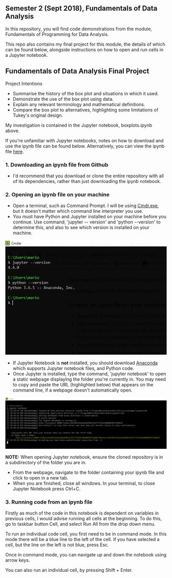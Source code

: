 
## Semester 2 (Sept 2018), Fundamentals of Data Analysis

In this repository, you will find code demonstrations from the module, Fundamentals of Programming for Data Analysis. 

This repo also contains my final project for this module, the details of which can be found below, alongside instructions on how to open and run cells in a Jupyter notebook. 



## Fundamentals of Data Analysis Final Project

Project Intentions
* Summarise the history of the box plot and situations in which it used.
* Demonstrate the use of the box plot using data.
* Explain any relevant terminology and mathematical definitions.
* Compare the box plot to alternatives, highlighting some limitations of Tukey's original design.

My investigation is contained in the Jupyter notebook, boxplots.ipynb above.

If you're unfamiliar with Jupyter notebooks, notes on how to download and use the ipynb file can be found below. Alternatively, you can view the ipynb file [here](https://nbviewer.jupyter.org/github/MarionMcG/fundamentals_data_analysis/blob/master/boxplots.ipynb).

### 1. Downloading an ipynb file from Github
* I'd recommend that you download or clone the entire repository with all of its dependencies, rather than just downloading the ipynb notebook. 

### 2. Opening an ipynb file on your machine
* Open a terminal, such as Command Prompt. I will be using [Cmdr.exe](http://cmder.net/), but it doesn't matter which command line interpreter you use. 
* You must have Python and Jupyter installed on your machine before you continue. Use command, 'jupyter -- version' and 'python --version' to determine this, and also to see which version is installed on your machine. 

![](https://github.com/MarionMcG/Images/blob/master/openipynb1.jpeg?raw=true)

* If Jupyter Notebook is **not** installed, you should download [Anaconda](https://www.anaconda.com/download/) which supports Jupyter notebook files, and Python code. 
* Once Jupyter is installed, type the command, 'jupyter notebook' to open a static webpage displaying the folder you're currently in. You may need to copy and paste the URL (highlighted below) that appears on the command line, if a webpage doesn't automatically open. 

![](https://github.com/MarionMcG/Images/blob/master/openipynb2.JPG?raw=true)

**NOTE:** When opening Jupyter notebook, ensure the cloned repository is in a subdirectory of the folder you are in. 

* From the webpage, navigate to the folder containing your ipynb file and click to open in a new tab. 
* When you are finished, close all windows. In your terminal, to close Jupyter Notebook press Ctrl+C.

### 3. Running code from an ipynb file
Firstly as much of the code in this notebook is dependent on variables in previous cells, I would advise running all cells at the beginning. To do this, go to taskbar button Cell, and select Run All from the drop down menu. 

To run an individual code cell, you first need to be in command mode. In this mode there will be a blue line to the left of the cell. If you have selected a cell, but the line on the left is not blue, press Esc. 

Once in command mode, you can navigate up and down the notebook using arrow keys. 

You can also run an individual cell, by pressing Shift + Enter.

